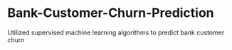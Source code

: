 # Bank-Customer-Churn-Prediction
Utilized supervised machine learning algorithms to predict bank customer churn
